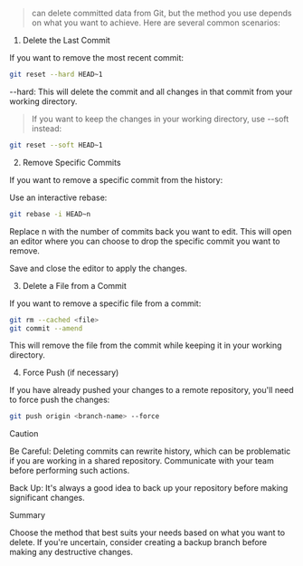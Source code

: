 > can delete committed data from Git, but the method you use depends on what you want to achieve. Here are several common scenarios: 

1. Delete the Last Commit 

If you want to remove the most recent commit: 

```bash 
git reset --hard HEAD~1
```

--hard: This will delete the commit and all changes in that commit from your working directory. 

> If you want to keep the changes in your working directory, use --soft instead: 

```bash 
git reset --soft HEAD~1 
```

2. Remove Specific Commits 

If you want to remove a specific commit from the history: 

Use an interactive rebase: 

```bash 
git rebase -i HEAD~n 
```

Replace n with the number of commits back you want to edit. This will open an editor where you can choose to drop the specific commit you want to remove. 

Save and close the editor to apply the changes. 

3. Delete a File from a Commit 

If you want to remove a specific file from a commit: 

```bash 
git rm --cached <file> 
git commit --amend
```

This will remove the file from the commit while keeping it in your working directory. 

4. Force Push (if necessary) 

If you have already pushed your changes to a remote repository, you'll need to force push the changes: 

```bash 
git push origin <branch-name> --force 
``` 

Caution 

Be Careful: Deleting commits can rewrite history, which can be problematic if you are working in a shared repository. Communicate with your team before performing such actions. 

Back Up: It's always a good idea to back up your repository before making significant changes. 

Summary 

Choose the method that best suits your needs based on what you want to delete. If you're uncertain, consider creating a backup branch before making any destructive changes. 

 
